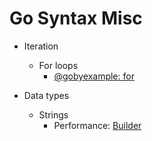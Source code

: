 # Go Syntax Misc

- Iteration
  - For loops
    - [@gobyexample: for](https://gobyexample.com/for)

- Data types
  - Strings
    - Performance: [Builder](https://pkg.go.dev/strings#Builder)

